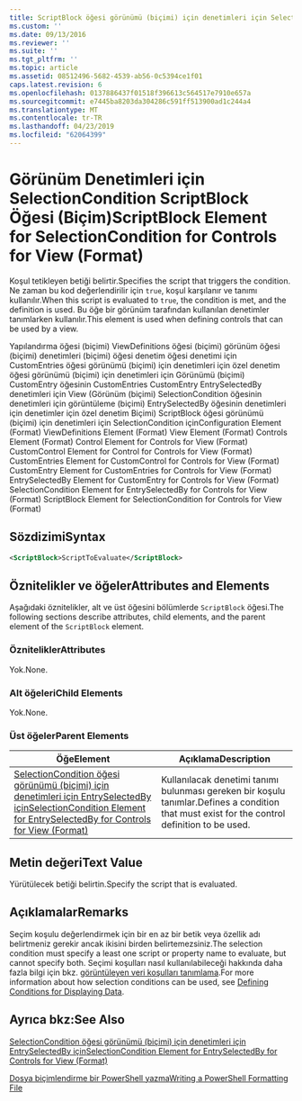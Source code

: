 ```yaml
---
title: ScriptBlock öğesi görünümü (biçimi) için denetimleri için SelectionCondition için | Microsoft Docs
ms.custom: ''
ms.date: 09/13/2016
ms.reviewer: ''
ms.suite: ''
ms.tgt_pltfrm: ''
ms.topic: article
ms.assetid: 08512496-5682-4539-ab56-0c5394ce1f01
caps.latest.revision: 6
ms.openlocfilehash: 0137886437f01518f396613c564517e7910e657a
ms.sourcegitcommit: e7445ba8203da304286c591ff513900ad1c244a4
ms.translationtype: MT
ms.contentlocale: tr-TR
ms.lasthandoff: 04/23/2019
ms.locfileid: "62064399"
---
```

# <a name="scriptblock-element-for-selectioncondition-for-controls-for-view-format"></a><span data-ttu-id="33ea2-102">Görünüm Denetimleri için SelectionCondition ScriptBlock Öğesi (Biçim)</span><span class="sxs-lookup"><span data-stu-id="33ea2-102">ScriptBlock Element for SelectionCondition for Controls for View (Format)</span></span>

<span data-ttu-id="33ea2-103">Koşul tetikleyen betiği belirtir.</span><span class="sxs-lookup"><span data-stu-id="33ea2-103">Specifies the script that triggers the condition.</span></span> <span data-ttu-id="33ea2-104">Ne zaman bu kod değerlendirilir için `true`, koşul karşılanır ve tanımı kullanılır.</span><span class="sxs-lookup"><span data-stu-id="33ea2-104">When this script is evaluated to `true`, the condition is met, and the definition is used.</span></span> <span data-ttu-id="33ea2-105">Bu öğe bir görünüm tarafından kullanılan denetimler tanımlarken kullanılır.</span><span class="sxs-lookup"><span data-stu-id="33ea2-105">This element is used when defining controls that can be used by a view.</span></span>

<span data-ttu-id="33ea2-106">Yapılandırma öğesi (biçimi) ViewDefinitions öğesi (biçimi) görünüm öğesi (biçimi) denetimleri (biçimi) öğesi denetim öğesi denetimi için CustomEntries öğesi görünümü (biçimi) için denetimleri için özel denetim öğesi görünümü (biçimi) için denetimleri için Görünümü (biçimi) CustomEntry öğesinin CustomEntries CustomEntry EntrySelectedBy denetimleri için View (Görünüm (biçimi) SelectionCondition öğesinin denetimleri için görüntüleme (biçimi) EntrySelectedBy öğesinin denetimleri için denetimler için özel denetim Biçimi) ScriptBlock öğesi görünümü (biçimi) için denetimleri için SelectionCondition için</span><span class="sxs-lookup"><span data-stu-id="33ea2-106">Configuration Element (Format) ViewDefinitions Element (Format) View Element (Format) Controls Element (Format) Control Element for Controls for View (Format) CustomControl Element for Control for Controls for View (Format) CustomEntries Element for CustomControl for Controls for View (Format) CustomEntry Element for CustomEntries for Controls for View (Format) EntrySelectedBy Element for CustomEntry for Controls for View (Format) SelectionCondition Element for EntrySelectedBy for Controls for View (Format) ScriptBlock Element for SelectionCondition for Controls for View (Format)</span></span>

## <a name="syntax"></a><span data-ttu-id="33ea2-107">Sözdizimi</span><span class="sxs-lookup"><span data-stu-id="33ea2-107">Syntax</span></span>

```xml
<ScriptBlock>ScriptToEvaluate</ScriptBlock>
```

## <a name="attributes-and-elements"></a><span data-ttu-id="33ea2-108">Öznitelikler ve öğeler</span><span class="sxs-lookup"><span data-stu-id="33ea2-108">Attributes and Elements</span></span>

<span data-ttu-id="33ea2-109">Aşağıdaki öznitelikler, alt ve üst öğesini bölümlerde `ScriptBlock` öğesi.</span><span class="sxs-lookup"><span data-stu-id="33ea2-109">The following sections describe attributes, child elements, and the parent element of the `ScriptBlock` element.</span></span>

### <a name="attributes"></a><span data-ttu-id="33ea2-110">Öznitelikler</span><span class="sxs-lookup"><span data-stu-id="33ea2-110">Attributes</span></span>

<span data-ttu-id="33ea2-111">Yok.</span><span class="sxs-lookup"><span data-stu-id="33ea2-111">None.</span></span>

### <a name="child-elements"></a><span data-ttu-id="33ea2-112">Alt öğeleri</span><span class="sxs-lookup"><span data-stu-id="33ea2-112">Child Elements</span></span>

<span data-ttu-id="33ea2-113">Yok.</span><span class="sxs-lookup"><span data-stu-id="33ea2-113">None.</span></span>

### <a name="parent-elements"></a><span data-ttu-id="33ea2-114">Üst öğeler</span><span class="sxs-lookup"><span data-stu-id="33ea2-114">Parent Elements</span></span>

|<span data-ttu-id="33ea2-115">Öğe</span><span class="sxs-lookup"><span data-stu-id="33ea2-115">Element</span></span>|<span data-ttu-id="33ea2-116">Açıklama</span><span class="sxs-lookup"><span data-stu-id="33ea2-116">Description</span></span>|
|-------------|-----------------|
|[<span data-ttu-id="33ea2-117">SelectionCondition öğesi görünümü (biçimi) için denetimleri için EntrySelectedBy için</span><span class="sxs-lookup"><span data-stu-id="33ea2-117">SelectionCondition Element for EntrySelectedBy for Controls for View (Format)</span></span>](./selectioncondition-element-for-entryselectedby-for-controls-for-view-format.md)|<span data-ttu-id="33ea2-118">Kullanılacak denetimi tanımı bulunması gereken bir koşulu tanımlar.</span><span class="sxs-lookup"><span data-stu-id="33ea2-118">Defines a condition that must exist for the control definition to be used.</span></span>|

## <a name="text-value"></a><span data-ttu-id="33ea2-119">Metin değeri</span><span class="sxs-lookup"><span data-stu-id="33ea2-119">Text Value</span></span>

<span data-ttu-id="33ea2-120">Yürütülecek betiği belirtin.</span><span class="sxs-lookup"><span data-stu-id="33ea2-120">Specify the script that is evaluated.</span></span>

## <a name="remarks"></a><span data-ttu-id="33ea2-121">Açıklamalar</span><span class="sxs-lookup"><span data-stu-id="33ea2-121">Remarks</span></span>

<span data-ttu-id="33ea2-122">Seçim koşulu değerlendirmek için bir en az bir betik veya özellik adı belirtmeniz gerekir ancak ikisini birden belirtemezsiniz.</span><span class="sxs-lookup"><span data-stu-id="33ea2-122">The selection condition must specify a least one script or property name to evaluate, but cannot specify both.</span></span> <span data-ttu-id="33ea2-123">Seçimi koşulları nasıl kullanılabileceği hakkında daha fazla bilgi için bkz. [görüntüleyen veri koşulları tanımlama](./defining-conditions-for-displaying-data.md).</span><span class="sxs-lookup"><span data-stu-id="33ea2-123">For more information about how selection conditions can be used, see [Defining Conditions for Displaying Data](./defining-conditions-for-displaying-data.md).</span></span>

## <a name="see-also"></a><span data-ttu-id="33ea2-124">Ayrıca bkz:</span><span class="sxs-lookup"><span data-stu-id="33ea2-124">See Also</span></span>

[<span data-ttu-id="33ea2-125">SelectionCondition öğesi görünümü (biçimi) için denetimleri için EntrySelectedBy için</span><span class="sxs-lookup"><span data-stu-id="33ea2-125">SelectionCondition Element for EntrySelectedBy for Controls for View (Format)</span></span>](./selectioncondition-element-for-entryselectedby-for-controls-for-view-format.md)

[<span data-ttu-id="33ea2-126">Dosya biçimlendirme bir PowerShell yazma</span><span class="sxs-lookup"><span data-stu-id="33ea2-126">Writing a PowerShell Formatting File</span></span>](./writing-a-powershell-formatting-file.md)

